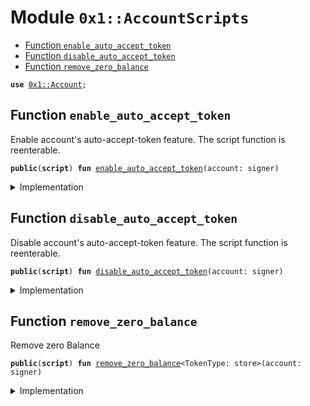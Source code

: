 
<a name="0x1_AccountScripts"></a>

# Module `0x1::AccountScripts`



-  [Function `enable_auto_accept_token`](#0x1_AccountScripts_enable_auto_accept_token)
-  [Function `disable_auto_accept_token`](#0x1_AccountScripts_disable_auto_accept_token)
-  [Function `remove_zero_balance`](#0x1_AccountScripts_remove_zero_balance)


<pre><code><b>use</b> <a href="Account.md#0x1_Account">0x1::Account</a>;
</code></pre>



<a name="0x1_AccountScripts_enable_auto_accept_token"></a>

## Function `enable_auto_accept_token`

Enable account's auto-accept-token feature.
The script function is reenterable.


<pre><code><b>public</b>(<b>script</b>) <b>fun</b> <a href="AccountScripts.md#0x1_AccountScripts_enable_auto_accept_token">enable_auto_accept_token</a>(account: signer)
</code></pre>



<details>
<summary>Implementation</summary>


<pre><code><b>public</b>(<b>script</b>) <b>fun</b> <a href="AccountScripts.md#0x1_AccountScripts_enable_auto_accept_token">enable_auto_accept_token</a>(account: signer) {
    <a href="Account.md#0x1_Account_set_auto_accept_token">Account::set_auto_accept_token</a>(&account, <b>true</b>);
}
</code></pre>



</details>

<a name="0x1_AccountScripts_disable_auto_accept_token"></a>

## Function `disable_auto_accept_token`

Disable account's auto-accept-token feature.
The script function is reenterable.


<pre><code><b>public</b>(<b>script</b>) <b>fun</b> <a href="AccountScripts.md#0x1_AccountScripts_disable_auto_accept_token">disable_auto_accept_token</a>(account: signer)
</code></pre>



<details>
<summary>Implementation</summary>


<pre><code><b>public</b>(<b>script</b>) <b>fun</b> <a href="AccountScripts.md#0x1_AccountScripts_disable_auto_accept_token">disable_auto_accept_token</a>(account: signer) {
    <a href="Account.md#0x1_Account_set_auto_accept_token">Account::set_auto_accept_token</a>(&account, <b>false</b>);
}
</code></pre>



</details>

<a name="0x1_AccountScripts_remove_zero_balance"></a>

## Function `remove_zero_balance`

Remove zero Balance


<pre><code><b>public</b>(<b>script</b>) <b>fun</b> <a href="AccountScripts.md#0x1_AccountScripts_remove_zero_balance">remove_zero_balance</a>&lt;TokenType: store&gt;(account: signer)
</code></pre>



<details>
<summary>Implementation</summary>


<pre><code><b>public</b>(<b>script</b>) <b>fun</b> <a href="AccountScripts.md#0x1_AccountScripts_remove_zero_balance">remove_zero_balance</a>&lt;TokenType: store&gt;(account: signer) {
    <a href="Account.md#0x1_Account_remove_zero_balance">Account::remove_zero_balance</a>&lt;TokenType&gt;(&account);
}
</code></pre>



</details>
